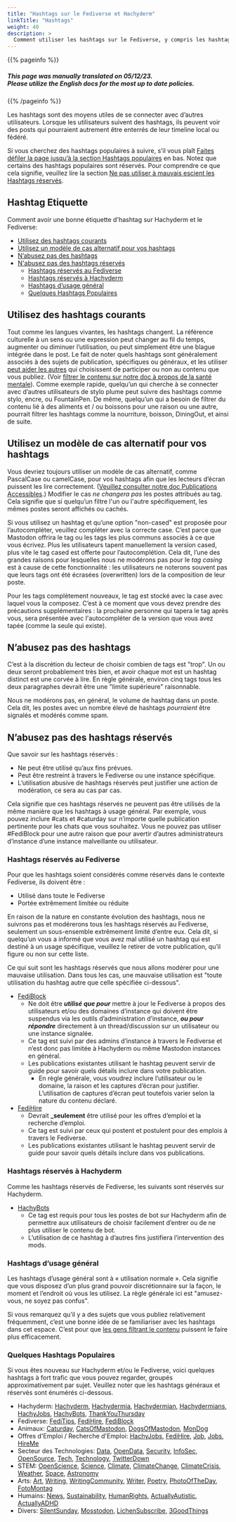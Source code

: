 ```yaml
---
title: "Hashtags sur le Fediverse et Hachyderm"
linkTitle: "Hashtags"
weight: 40
description: >
  Comment utiliser les hashtags sur le Fediverse, y compris les hashtags réservés.
---
```


{{% pageinfo %}}
<h5 class="text-center">This page was manually translated on 05/12/23. </br>Please utilize the English docs for the most up to date policies.</h5>
{{% /pageinfo %}}

Les hashtags sont des moyens utiles de se connecter avec d’autres utilisateurs. Lorsque les utilisateurs suivent des hashtags, ils peuvent voir des posts qui pourraient autrement être enterrés de leur timeline local ou fédéré.

 Si vous cherchez des hashtags populaires à suivre, s’il vous plaît
[Faites défiler la page jusqu’à la section Hashtags populaires](#quelques-hashtags-populaires )
en bas. Notez que certains des hashtags populaires sont réservés. Pour comprendre ce que cela signifie, veuillez lire la section [Ne pas utiliser à mauvais escient les Hashtags réservés](#nutilisez-pas-à-mauvais-escient-les-hashtags-réservés).

## Hashtag Etiquette <!-- omit from toc -->

Comment avoir une bonne étiquette d'hashtag sur Hachyderm et le Fediverse:

- [Utilisez des hashtags courants](#utilisez-des-hashtags-courants)
- [Utilisez un modèle de cas alternatif pour vos hashtags](#utilisez-un-modèle-de-cas-alternatif-pour-vos-hashtags)
- [N’abusez pas des hashtags](#nabusez-pas-des-hashtags)
- [N'abusez pas des hashtags réservés](#nabusez-pas-des-hashtags-réservés)
  - [Hashtags réservés au Fediverse](#hashtags-réservés-au-fediverse)
  - [Hashtags réservés à Hachyderm](#hashtags-réservés-à-hachyderm)
  - [Hashtags d’usage général](#hashtags-dusage-général)
  - [Quelques Hashtags Populaires](#quelques-hashtags-populaires)

## Utilisez des hashtags courants

Tout comme les langues vivantes, les hashtags changent. La référence culturelle à un sens ou une expression peut changer au fil du temps, augmenter ou diminuer l’utilisation, ou peut simplement être une blague intégrée dans le post. Le fait de noter quels hashtags sont généralement associés à des sujets de publication, spécifiques ou généraux, et les utiliser <u>peut aider les autres</u> qui choisissent de participer ou non au contenu que vous publiez. (Voir [filtrer le contenu sur notre doc à propos de la santé mentale](../mental-health/)). Comme exemple rapide, quelqu’un qui cherche à se connecter avec d’autres utilisateurs de stylo plume peut suivre des hashtags comme stylo, encre, ou FountainPen. De même, quelqu’un qui a besoin de filtrer du contenu lié à des aliments et / ou boissons pour une raison ou une autre, pourrait filtrer les hashtags comme la nourriture, boisson, DiningOut, et ainsi de suite. 

## Utilisez un modèle de cas alternatif pour vos hashtags

Vous devriez toujours utiliser un modèle de cas alternatif, comme PascalCase ou camelCase, pour vos hashtags afin que les lecteurs d’écran puissent les lire correctement. ([Veuillez consulter notre doc Publications Accessibles](../accessible-posts/).) Modifier le cas _ne changera pas_ les postes attribués au tag. Cela signifie que si quelqu’un filtre l'un ou l'autre spécifiquement, les mêmes postes seront affichés ou cachés.

<!-- FIXME: verify how to get Mastodon to offer new cased tags -->

Si vous utilisez un hashtag et qu’une option "non-cased" est proposée pour l’autocompléter, veuillez compléter avec la correcte case. C’est parce que Mastodon offrira le tag ou les tags les plus communs associés à ce que vous écrivez. Plus les utilisateurs tapent manuellement la version cased, plus vite le tag cased est offerte pour l’autocomplétion. 
Cela dit, l’une des grandes raisons pour lesquelles nous ne modérons pas pour le _tag casing_ est à cause de cette fonctionnalité : les utilisateurs ne noterons souvent pas que leurs tags ont été écrasées (overwritten) lors de la composition de leur poste.

Pour les tags complètement nouveaux, le tag est stocké avec la case avec laquel vous la composez. C’est à ce moment que vous devez prendre des précautions supplémentaires : la prochaine personne qui tapera le tag après vous, sera présentée avec l'autocompléter de la version que vous avez tapée (comme la seule qui existe).

## N’abusez pas des hashtags

C’est à la discrétion du lecteur de choisir combien de tags est "trop". Un ou deux seront probablement très bien, et avoir chaque mot est un hashtag distinct est une corvée à lire. En règle générale, environ cinq tags tous les deux paragraphes devrait être une "limite supérieure" raisonnable.

Nous ne modérons pas, en général, le volume de hashtag dans un poste. Cela dit, les postes avec un nombre élevé de hashtags _pourraient_ être signalés et modérés comme spam.
## N’abusez pas des hashtags réservés

Que savoir sur les hashtags réservés :

* Ne peut être utilisé qu’aux fins prévues.
* Peut être restreint à travers le Fediverse ou une instance spécifique.
* L’utilisation abusive de hashtags réservés peut justifier une action de modération, ce sera au cas par cas.

Cela signifie que ces hashtags réservés ne peuvent pas être utilisés de la même manière que les hashtags à usage général. Par exemple, vous pouvez inclure #cats et #caturday sur n’importe quelle publication pertinente pour les chats que vous souhaitez. Vous ne pouvez pas utiliser #FediBlock pour une autre raison que pour avertir d’autres administrateurs d’instance d’une instance malveillante
ou utilisateur.

### Hashtags réservés au Fediverse

Pour que les hashtags soient considérés comme réservés dans le contexte Fediverse, ils doivent être :

* Utilisé dans toute le Fediverse
* Portée extrêmement limitée ou réduite

En raison de la nature en constante évolution des hashtags, nous ne suivrons pas et modérerons tous les hashtags réservés au Fediverse, seulement un sous-ensemble extrêmement limité d’entre eux.
Cela dit, si quelqu’un vous a informé que vous avez mal utilisé un hashtag qui est destiné à un usage spécifique, veuillez le retirer de votre publication, qu’il figure ou non sur cette liste.

Ce qui suit sont les hashtags réservés que nous allons modérer pour une mauvaise utilisation. Dans tous les cas, une mauvaise utilisation est "toute utilisation du hashtag autre que celle spécifiée ci-dessous".

* [FediBlock](https://hachyderm.io/tags/FediBlock)
  * Ne doit être **_utilisé que pour_** mettre à jour le Fediverse à propos des utilisateurs et/ou des domaines d’instance qui doivent être suspendus via les outils d’administration d’instance, **_ou pour répondre_** directement à un thread/discussion sur un utilisateur ou une instance signalée.
  * Ce tag est suivi par des admins d’instance à travers le Fediverse et n’est donc pas limitée à Hachyderm ou même Mastodon instances en général.
  * Les publications existantes utilisant le hashtag peuvent servir de guide pour savoir quels détails inclure dans votre publication.
    * En règle générale, vous voudrez inclure l’utilisateur ou le domaine, la raison et les captures d’écran pour justifier. L’utilisation de captures d’écran peut toutefois varier selon la nature du contenu déclaré.
* [FediHire](https://hachyderm.io/tags/FediHire)
  * Devrait **_seulement** être utilisé pour les offres d’emploi et la recherche d’emploi.
  * Ce tag est suivi par ceux qui postent et postulent pour des emplois à travers le Fediverse.
  * Les publications existantes utilisant le hashtag peuvent servir de guide pour savoir quels détails inclure dans vos publications.

### Hashtags réservés à Hachyderm

Comme les hashtags réservés de Fediverse, les suivants sont réservés sur Hachyderm.

* [HachyBots](https://hachyderm.io/tags/HachyBots)
  * Ce tag est requis pour tous les postes de bot sur Hachyderm afin de permettre aux utilisateurs de choisir facilement d’entrer ou de ne plus utiliser le contenu de bot.
  * L’utilisation de ce hashtag à d’autres fins justifiera l’intervention des mods.

### Hashtags d’usage général

Les hashtags d’usage général sont à « utilisation normale ». Cela signifie que vous disposez d’un plus grand pouvoir discrétionnaire sur la façon, le moment et l’endroit où vous les utilisez. La règle générale ici est "amusez-vous, ne soyez pas confus".

Si vous remarquez qu’il y a des sujets que vous publiez relativement fréquemment, c’est une bonne idée de se familiariser avec les hashtags dans cet espace. C’est pour que [les gens filtrant le contenu](../mental-health/)
puissent le faire plus efficacement.

### Quelques Hashtags Populaires

Si vous êtes nouveau sur Hachyderm et/ou le Fediverse, voici quelques hashtags à fort trafic que vous pouvez regarder, groupés approximativement par sujet. Veuillez noter que les hashtags généraux et réservés sont énumérés ci-dessous.

* Hachyderm:
    [Hachyderm](https://hachyderm.io/tags/Hachyderm),
    [Hachydermia](https://hachyderm.io/tags/Hachydermia),
    [Hachydermian](https://hachyderm.io/tags/Hachydermian),
    [Hachydermians](https://hachyderm.io/tags/Hachydermians),
    [HachyJobs](https://hachyderm.io/tags/HachyJobs),
    [HachyBots](https://hachyderm.io/tags/HachyBots),
    [ThankYouThursday](https://hachyderm.io/tags/ThankYouThursday)
* Fediverse:
    [FediTips](https://hachyderm.io/tags/FediTips),
    [FediHire](https://hachyderm.io/tags/FediHire),
    [FediBlock](https://hachyderm.io/tags/FediBlock)
* Animaux:
    [Caturday](https://hachyderm.io/tags/Caturday),
    [CatsOfMastodon](https://hachyderm.io/tags/CatsOfMastodon),
    [DogsOfMastodon](https://hachyderm.io/tags/DogsOfMastodon),
    [MonDog](https://hachyderm.io/tags/MonDog)
* Offres d'Emploi / Recherche d'Emploi:
    [HachyJobs](https://hachyderm.io/tags/HachyJobs),
    [FediHire](https://hachyderm.io/tags/FediHire),
    [Job](https://hachyderm.io/tags/Job),
    [Jobs](https://hachyderm.io/tags/Jobs),
    [HireMe](https://hachyderm.io/tags/HireMe)
* Secteur des Technologies:
    [Data](https://hachyderm.io/tags/Data),
    [OpenData](https://hachyderm.io/tags/OpenData),
    [Security](https://hachyderm.io/tags/Security),
    [InfoSec](https://hachyderm.io/tags/InfoSec),
    [OpenSource](https://hachyderm.io/tags/OpenSource),
    [Tech](https://hachyderm.io/tags/Tech),
    [Technology](https://hachyderm.io/tags/Technology),
    [TwitterDown](https://hachyderm.io/tags/TwitterDown)
* STEM:
    [OpenScience](https://hachyderm.io/tags/OpenScience),
    [Science](https://hachyderm.io/tags/Science),
    [Climate](https://hachyderm.io/tags/Climate),
    [ClimateChange](https://hachyderm.io/tags/ClimateChange),
    [ClimateCrisis](https://hachyderm.io/tags/ClimateCrisis),
    [Weather](https://hachyderm.io/tags/Weather),
    [Space](https://hachyderm.io/tags/Space),
    [Astronomy](https://hachyderm.io/tags/Astronomy)
* Arts:
    [Art](https://hachyderm.io/tags/Art),
    [Writing](https://hachyderm.io/tags/Writing),
    [WritingCommunity](https://hachyderm.io/tags/WritingCommunity),
    [Writer](https://hachyderm.io/tags/Writer),
    [Poetry](https://hachyderm.io/tags/Poetry),
    [PhotoOfTheDay](https://hachyderm.io/tags/PhotoOfTheDay),
    [FotoMontag](https://hachyderm.io/tags/FotoMontag)
* Humains:
    [News](https://hachyderm.io/tags/News),
    [Sustainability](https://hachyderm.io/tags/Sustainability),
    [HumanRights](https://hachyderm.io/tags/HumanRights),
    [ActuallyAutistic](https://hachyderm.io/tags/ActuallyAutistic),
    [ActuallyADHD](https://hachyderm.io/tags/ActuallyADHD)
* Divers:
    [SilentSunday](https://hachyderm.io/tags/SilentSunday),
    [Mosstodon](https://hachyderm.io/tags/Mosstodon),
    [LichenSubscribe](https://hachyderm.io/tags/LichenSubscribe),
    [3GoodThings](https://hachyderm.io/tags/3GoodThings)
